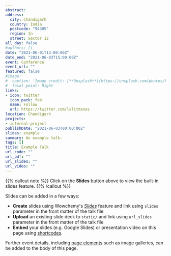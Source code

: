 ```yaml
---
abstract: 
address:
  city: Chandigarh
  country: India
  postcode: "94305"
  region: In
  street: Sector 12
all_day: false
#authors: []
date: "2021-06-01T13:00:00Z"
date_end: "2021-06-03T15:00:00Z"
event: Conference
event_url: ""
featured: false
#image:
#  caption: 'Image credit: [**Unsplash**](https://unsplash.com/photos/bzdhc5b3Bxs)'
#  focal_point: Right
links:
- icon: twitter
  icon_pack: fab
  name: Follow
  url: https://twitter.com/lalitmanas
location: Chandigarh
projects:
- internal-project
publishDate: "2021-06-03T00:00:00Z"
slides: example
summary: An example talk.
tags: []
title: Example Talk
url_code: ""
url_pdf: ""
url_slides: ""
url_video: ""
---
```


{{% callout note %}}
Click on the **Slides** button above to view the built-in slides feature.
{{% /callout %}}

Slides can be added in a few ways:

- **Create** slides using Wowchemy's [*Slides*](https://wowchemy.com/docs/managing-content/#create-slides) feature and link using `slides` parameter in the front matter of the talk file
- **Upload** an existing slide deck to `static/` and link using `url_slides` parameter in the front matter of the talk file
- **Embed** your slides (e.g. Google Slides) or presentation video on this page using [shortcodes](https://wowchemy.com/docs/writing-markdown-latex/).

Further event details, including [page elements](https://wowchemy.com/docs/writing-markdown-latex/) such as image galleries, can be added to the body of this page.
